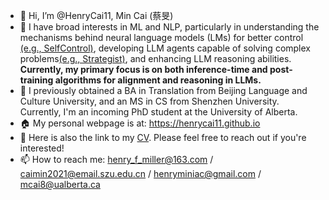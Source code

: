 - 👋 Hi, I’m @HenryCai11, Min Cai (蔡旻)
- 👀 I have broad interests in ML and NLP, particularly in understanding the mechanisms behind neural language models
(LMs) for better control [(e.g., SelfControl)](http://llm-self-control.github.io/), developing LLM agents capable of solving complex problems[(e.g., Strategist)](http://llm-strategist.github.io/), and enhancing LLM reasoning abilities. **Currently, my primary focus is on both inference-time and post-training algorithms for alignment and reasoning in LLMs.**
- 🌱 I previously obtained a BA in Translation from Beijing Language and Culture University, and an MS in CS from Shenzhen University. Currently, I'm an incoming PhD student at the University of Alberta.
- 🏠 My personal webpage is at: https://henrycai11.github.io
- 📖 Here is also the link to my [CV](https://henrycai11.github.io/cv/). Please feel free to reach out if you're interested!
- 📫 How to reach me: henry_f_miller@163.com / caimin2021@email.szu.edu.cn / henryminiac@gmail.com / mcai8@ualberta.ca
